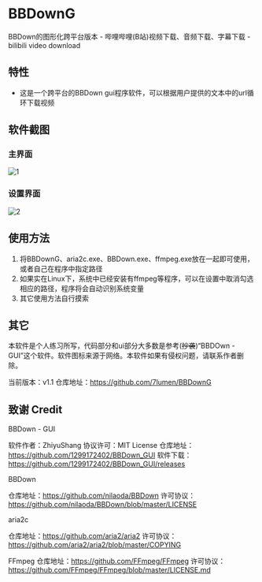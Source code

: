 # BBDownG
BBDown的图形化跨平台版本 - 哔哩哔哩(B站)视频下载、音频下载、字幕下载 - bilibili video download

## 特性
- 这是一个跨平台的BBDown gui程序软件，可以根据用户提供的文本中的url循环下载视频

## 软件截图
### 主界面
![1](https://github.com/7lumen/BBDownG/assets/164745147/afd95708-c847-4d01-bc22-6f6f6d9f33c3)

### 设置界面
![2](https://github.com/7lumen/BBDownG/assets/164745147/3efff6cd-c150-4394-9eaf-b492abc45ccc)


## 使用方法
1. 将BBDownG、aria2c.exe、BBDown.exe、ffmpeg.exe放在一起即可使用，或者自己在程序中指定路径
2. 如果实在Linux下，系统中已经安装有ffmpeg等程序，可以在设置中取消勾选相应的路径，程序将会自动识别系统变量
3. 其它使用方法自行摸索


## 其它
本软件是个人练习所写，代码部分和ui部分大多数是参考(~~抄袭~~)“BBDOwn - GUI”这个软件。软件图标来源于网络。本软件如果有侵权问题，请联系作者删除。

当前版本：v1.1
仓库地址：https://github.com/7lumen/BBDownG


## 致谢 Credit

BBDown - GUI

软件作者：ZhiyuShang
协议许可：MIT License
仓库地址：https://github.com/1299172402/BBDown_GUI
软件下载：https://github.com/1299172402/BBDown_GUI/releases


BBDown

仓库地址：https://github.com/nilaoda/BBDown
许可协议：https://github.com/nilaoda/BBDown/blob/master/LICENSE


aria2c

仓库地址：https://github.com/aria2/aria2
许可协议：https://github.com/aria2/aria2/blob/master/COPYING


FFmpeg
仓库地址：https://github.com/FFmpeg/FFmpeg
许可协议：https://github.com/FFmpeg/FFmpeg/blob/master/LICENSE.md
